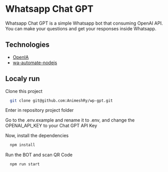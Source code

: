 # Whatsapp Chat GPT

Whatsapp Chat GPT is a simple Whatsapp bot that consuming OpenAI API. You can make your questions and get your responses inside Whatsapp.

## Technologies

- [OpenIA](https://beta.openai.com/)
- [wa-automate-nodejs](https://github.com/open-wa/wa-automate-nodejs)

## Localy run

Clone this project

```bash
  git clone git@github.com:AnimeshRy/wp-gpt.git
```

Enter in repository project folder

Go to the .env.example and rename it to .env, and change the OPENAI_API_KEY to your Chat GPT API Key

Now, install the dependencies

```bash
  npm install
```

Run the BOT and scan QR Code

```bash
  npm run start
```
